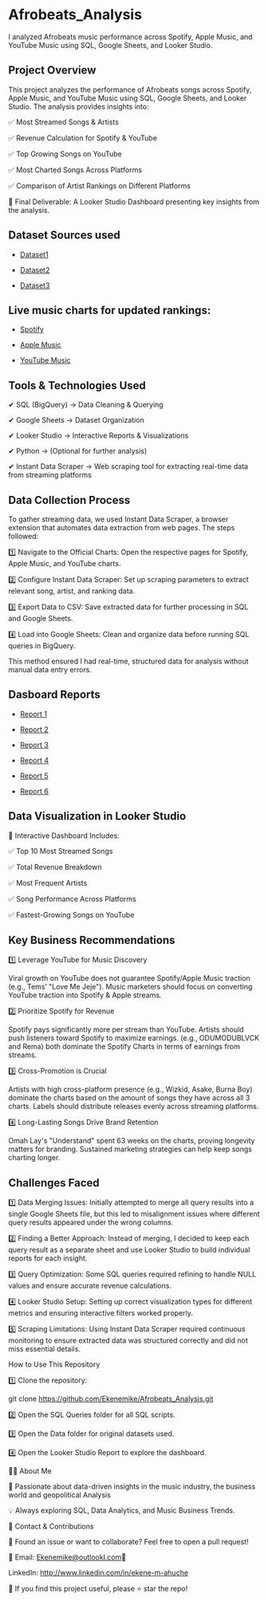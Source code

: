 # Afrobeats_Analysis
I analyzed Afrobeats music performance across Spotify, Apple Music, and YouTube Music using SQL, Google Sheets, and Looker Studio.
## Project Overview

This project analyzes the performance of Afrobeats songs across Spotify, Apple Music, and YouTube Music using SQL, Google Sheets, and Looker Studio. The analysis provides insights into:

✅ Most Streamed Songs & Artists

✅ Revenue Calculation for Spotify & YouTube

✅ Top Growing Songs on YouTube

✅ Most Charted Songs Across Platforms

✅ Comparison of Artist Rankings on Different Platforms

📍 Final Deliverable: A Looker Studio Dashboard presenting key insights from the analysis.

## Dataset Sources used

- <a href=https://github.com/Ekenemike/Afrobeats_Analysis/blob/main/open.csv>Dataset1</a>

- <a href=https://github.com/Ekenemike/Afrobeats_Analysis/blob/main/charts.csv>Dataset2</a>

- <a href=https://github.com/Ekenemike/Afrobeats_Analysis/blob/main/youtube-charts-top-songs-ng-weekly-20250206.csv>Dataset3</a>

##  Live music charts for updated rankings:

- <a href=https://open.spotify.com/playlist/37i9dQZEVXbLw80jjcctV1>Spotify</a>

- <a href=https://music.apple.com/bh/playlist/top-100-nigeria/pl.2fc68f6d68004ae993dadfe99de83877>Apple Music</a>

- <a href=https://charts.youtube.com/charts/TopSongs/ng/weekly>YouTube Music</a>

## Tools & Technologies Used

✔ SQL (BigQuery) → Data Cleaning & Querying

✔ Google Sheets → Dataset Organization

✔ Looker Studio → Interactive Reports & Visualizations

✔ Python → (Optional for further analysis)

✔ Instant Data Scraper → Web scraping tool for extracting real-time data from streaming platforms

## Data Collection Process

To gather streaming data, we used Instant Data Scraper, a browser extension that automates data extraction from web pages. The steps followed:

1️⃣ Navigate to the Official Charts: Open the respective pages for Spotify, Apple Music, and YouTube charts.

2️⃣ Configure Instant Data Scraper: Set up scraping parameters to extract relevant song, artist, and ranking data.

3️⃣ Export Data to CSV: Save extracted data for further processing in SQL and Google Sheets.

4️⃣ Load into Google Sheets: Clean and organize data before running SQL queries in BigQuery.

This method ensured I had real-time, structured data for analysis without manual data entry errors.

## Dasboard Reports

- <a href=https://lookerstudio.google.com/s/r7mqqUCZF-4>Report 1</a>

- <a href=https://lookerstudio.google.com/s/uXpCXG_V-P0>Report 2</a>

- <a href=https://lookerstudio.google.com/s/pDkMjgWr4fc>Report 3</a>

- <a href=https://lookerstudio.google.com/s/uPHWxeG1qCQ>Report 4</a>

- <a href=https://lookerstudio.google.com/s/jYweYoBX0kc>Report 5</a>

- <a href=https://lookerstudio.google.com/s/g6QMkLUzs6g>Report 6</a>

## Data Visualization in Looker Studio

🎯 Interactive Dashboard Includes:

✅ Top 10 Most Streamed Songs 

✅ Total Revenue Breakdown 

✅ Most Frequent Artists 

✅ Song Performance Across Platforms 

✅ Fastest-Growing Songs on YouTube

## Key Business Recommendations
1️⃣ Leverage YouTube for Music Discovery

Viral growth on YouTube does not guarantee Spotify/Apple Music traction (e.g., Tems’ "Love Me Jeje").
Music marketers should focus on converting YouTube traction into Spotify & Apple streams.

2️⃣ Prioritize Spotify for Revenue

Spotify pays significantly more per stream than YouTube.
Artists should push listeners toward Spotify to maximize earnings. (e.g., ODUMODUBLVCK and Rema) both dominate the Spotify Charts in terms of earnings from streams.

3️⃣ Cross-Promotion is Crucial

Artists with high cross-platform presence (e.g., Wizkid, Asake, Burna Boy) dominate the charts based on the amount of songs they have across all 3 charts.
Labels should distribute releases evenly across streaming platforms.

4️⃣ Long-Lasting Songs Drive Brand Retention

Omah Lay's "Understand" spent 63 weeks on the charts, proving longevity matters for branding.
Sustained marketing strategies can help keep songs charting longer.

## Challenges Faced

1️⃣ Data Merging Issues: Initially attempted to merge all query results into a single Google Sheets file, but this led to misalignment issues where different query results appeared under the wrong columns.

2️⃣ Finding a Better Approach: Instead of merging, I decided to keep each query result as a separate sheet and use Looker Studio to build individual reports for each insight.

3️⃣ Query Optimization: Some SQL queries required refining to handle NULL values and ensure accurate revenue calculations.

4️⃣ Looker Studio Setup: Setting up correct visualization types for different metrics and ensuring interactive filters worked properly.

5️⃣ Scraping Limitations: Using Instant Data Scraper required continuous monitoring to ensure extracted data was structured correctly and did not miss essential details.

How to Use This Repository

1️⃣ Clone the repository:

git clone https://github.com/Ekenemike/Afrobeats_Analysis.git

2️⃣ Open the SQL Queries folder for all SQL scripts.

3️⃣ Open the Data folder for original datasets used.

4️⃣ Open the Looker Studio Report to explore the dashboard.

👨‍💻 About Me

🎵 Passionate about data-driven insights in the music industry, the business world and geopolitical Analysis

💡 Always exploring SQL, Data Analytics, and Music Business Trends.

📢 Contact & Contributions

📌 Found an issue or want to collaborate? Feel free to open a pull request!

📧 Email: Ekenemike@outlookl.com🔗 

LinkedIn: http://www.linkedin.com/in/ekene-m-ahuche

🚀 If you find this project useful, please ⭐ star the repo!




